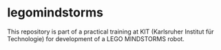 # legomindstorms
This repository is part of a practical training at KIT (Karlsruher Institut für Technologie) for development of a LEGO MINDSTORMS robot.
